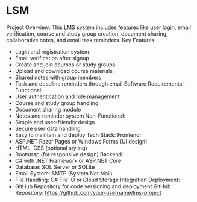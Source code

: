 # LSM

Project Overview:
This LMS system includes features like user login, email verification, course and study group
creation, document sharing, collaborative notes, and email task reminders.
Key Features:
- Login and registration system
- Email verification after signup
- Create and join courses or study groups
- Upload and download course materials
- Shared notes with group members
- Task and deadline reminders through email
Software Requirements:
Functional:
- User authentication and role management
- Course and study group handling
- Document sharing module
- Notes and reminder system
Non-Functional:
- Simple and user-friendly design
- Secure user data handling
- Easy to maintain and deploy
Tech Stack:
Frontend:
- ASP.NET Razor Pages or Windows Forms (UI design)
- HTML, CSS (optional styling)
- Bootstrap (for responsive design)
Backend:
- C# with .NET Framework or ASP.NET Core
- Database: SQL Server or SQLite
- Email System: SMTP (System.Net.Mail)
- File Handling: C# File IO or Cloud Storage Integration
Deployment:
- GitHub Repository for code versioning and deployment
GitHub Repository:
https://github.com/your-username/lms-project
